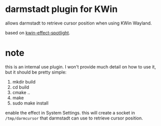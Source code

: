 # darmstadt plugin for KWin

allows darmstadt to retrieve cursor position when using KWin Wayland.

based on [kwin-effect-spotlight](https://github.com/jinliu/kwin-effect-spotlight).

# note

this is an internal use plugin. I won't provide much detail on how to use it, but it should be pretty simple:

1. mkdir build
2. cd build
3. cmake ..
4. make
5. sudo make install

enable the effect in System Settings. this will create a socket in `/tmp/darmcursor` that darmstadt can use to retrieve cursor position.
